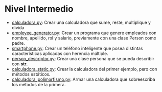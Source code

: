 # Nivel Intermedio
- [calculadora.py](calculadora.py): Crear una calculadora que sume, reste, multiplique y divida
- [employee_generator.py](employee_generator.py): Crear un programa que genere empleados con nombre, apellido, rol y salario, previamente con una clase Person como padre.
- [smartphone.py](smartphone.py): Crear un teléfono inteligente que posea distintas características aplicadas con herencia múltiple.
- [person_descriptor.py](person_descriptor.py): Crear una clase persona que se pueda describir con __str__.
- [calculadora_static.py](calculadora_static.py): Crear la calculadora del primer ejemplo, pero con métodos estáticos.
- [calculadora_polimorfismo.py](calculadora_polimorfismo.py): Armar una calculadora que sobreescriba los métodos de la primera.
